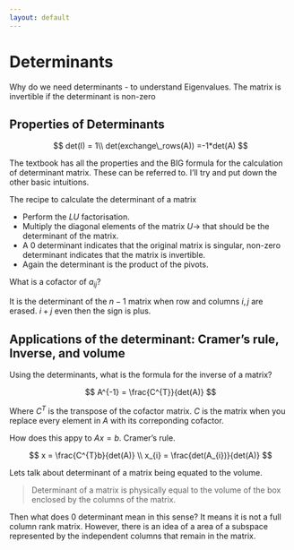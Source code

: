 ```yaml
---
layout: default	
---
```

# Determinants

Why do we need determinants - to understand Eigenvalues. The matrix is invertible if the determinant is non-zero

## Properties of Determinants

$$
det(I) = 1\\
det(exchange\_rows(A)) =-1*det(A) 
$$

The textbook has all the properties and the BIG formula for the calculation of determinant matrix. These can be referred to. I’ll try and put down the other basic intuitions.

The recipe to calculate the determinant of a matrix

- Perform the $LU$ factorisation.
- Multiply the diagonal elements of the matrix $U$→ that should be the determinant of the matrix.
- A 0 determinant indicates that the original matrix is singular, non-zero determinant indicates that the matrix is invertible.
- Again the determinant is the product of the pivots.

What is a cofactor of $a_{ij}$?

It is the determinant of the $n-1$ matrix when row and columns $i, j$ are erased. $i+j$ even then the sign is plus.

## Applications of the determinant: Cramer’s rule, Inverse, and volume

 

Using the determinants, what is the formula for the inverse of a matrix?

$$
A^{-1} = \frac{C^{T}}{det(A)}
$$

Where $C^{T}$ is the transpose of the cofactor matrix. $C$ is the matrix when you replace every element in $A$ with its correponding cofactor.

How does this appy to $Ax=b$. Cramer’s rule. 

$$
x = \frac{C^{T}b}{det(A)} \\
x_{i} = \frac{det(A_{i})}{det(A)}
$$

Lets talk about determinant of a matrix being equated to the volume.

> Determinant of a matrix is physically equal to the volume of the box enclosed by the columns of the matrix.
> 

Then what does 0 determinant mean in this sense? It means it is not a full column rank matrix. However, there is an idea of a area of a subspace represented by the independent columns that remain in the matrix.
